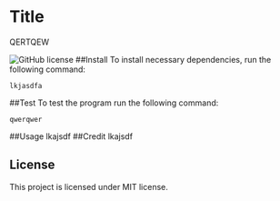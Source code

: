 # Title 
  QERTQEW

  ![GitHub license](https://img.shields.io/badge/license-MIT-blue.svg)
##Install
To install necessary dependencies, run the following command:
```
lkjasdfa
```
##Test
To test the program run the following command:
```
qwerqwer
```

##Usage
lkajsdf
##Credit
  lkajsdf
 ## License 
 This project is licensed under MIT license.
  
